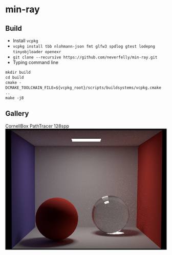 # min-ray
## Build
- Install `vcpkg`
- `vcpkg install tbb nlohmann-json fmt glfw3 spdlog gtest lodepng tinyobjloader openexr`
- `git clone --recursive https://github.com/neverfelly/min-ray.git`
- Typing command line
```shell script
mkdir build
cd build
cmake -DCMAKE_TOOLCHAIN_FILE=${vcpkg_root}/scripts/buildsystems/vcpkg.cmake ..
make -j8
```
## Gallery
CornellBox PathTracer 128spp
![cbox](gallery/cornellbox_pt_128spp.png)

